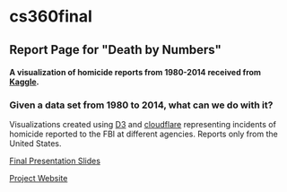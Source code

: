 # cs360final

## Report Page for "Death by Numbers"
#### A visualization of homicide reports from 1980-2014 received from [Kaggle](https://www.kaggle.com/murderaccountability/homicide-reports).

### Given a data set from 1980 to 2014, what can we do with it?

Visualizations created using [D3](https://d3js.org/) and [cloudflare](https://cdnjs.cloudflare.com/ajax/libs/topojson/3.0.0/topojson.min.js) representing incidents of homicide reported to the FBI at different agencies.  Reports only from the United States. 

[Final Presentation Slides](https://docs.google.com/presentation/d/1jdsF2GmWFvpkvDqsdgFKi1RkLgF-CQbA2HPjrzwJhYc/edit?usp=sharing)

[Project Website](https://michaelttran.github.io/HomicidesInAmerica/)
